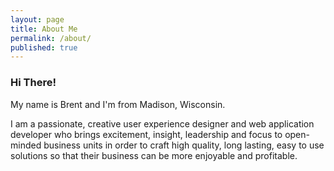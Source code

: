 ```yaml
---
layout: page
title: About Me
permalink: /about/
published: true
---
```


### Hi There!

My name is Brent and I'm from Madison, Wisconsin.

I am a passionate, creative user experience designer and web application developer who brings excitement, insight, leadership and focus to open-minded business units in order to craft high quality, long lasting, easy to use solutions so that their business can be more enjoyable and profitable.
